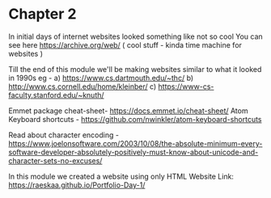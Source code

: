 # Chapter 2
In initial days of internet websites looked something like not so cool
You can see here https://archive.org/web/ ( cool stuff - kinda time machine for websites )

Till the end of this module we'll be making websites similar to what it looked in 1990s
eg -
a) https://www.cs.dartmouth.edu/~thc/
b) http://www.cs.cornell.edu/home/kleinber/
c) https://www-cs-faculty.stanford.edu/~knuth/

Emmet package cheat-sheet- https://docs.emmet.io/cheat-sheet/
Atom Keyboard shortcuts - https://github.com/nwinkler/atom-keyboard-shortcuts

Read about character encoding -https://www.joelonsoftware.com/2003/10/08/the-absolute-minimum-every-software-developer-absolutely-positively-must-know-about-unicode-and-character-sets-no-excuses/

In this module we created a website using only HTML
Website Link: https://raeskaa.github.io/Portfolio-Day-1/

